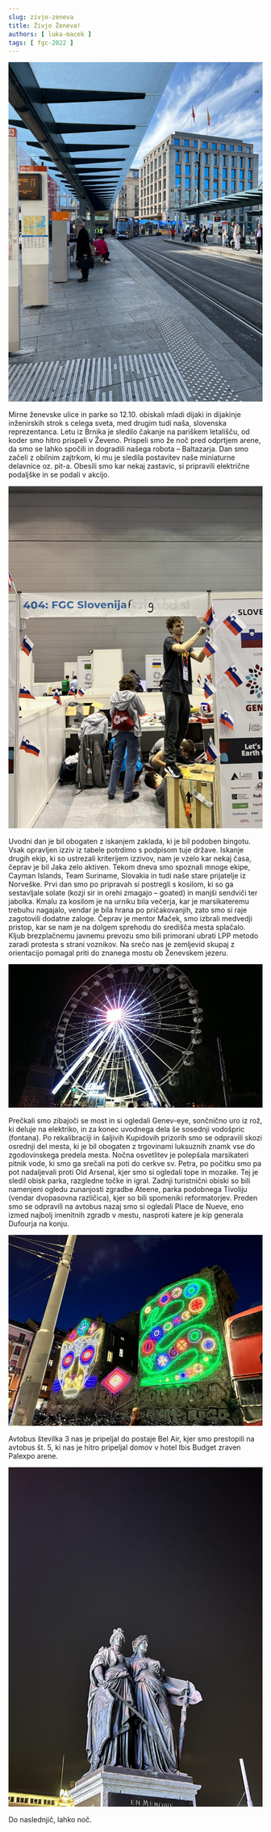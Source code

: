 ```yaml
---
slug: zivjo-zeneva
title: Živjo Ženeva!
authors: [ luka-macek ]
tags: [ fgc-2022 ]
---
```


![Centralna postaja tramvajev v Ženevi](img/tramvaj.jpg)

Mirne ženevske ulice in parke so 12.10. obiskali mladi dijaki in dijakinje inženirskih strok
s celega sveta, med drugim tudi naša, slovenska reprezentanca. Letu iz Brnika je sledilo čakanje
na pariškem letališču, od koder smo hitro prispeli v Ževeno. Prispeli smo že noč pred odprtjem
arene, da smo se lahko spočili in dogradili našega robota – Baltazarja. Dan smo začeli z obilnim
zajtrkom, ki mu je sledila postavitev naše miniaturne delavnice oz. pit-a. Obesili smo kar
nekaj zastavic, si pripravili električne podaljške in se podali v akcijo.
<!-- truncate -->

![Skoraj dokončana postavitev pita](img/booth.png)

Uvodni dan je bil obogaten z iskanjem zaklada, ki je bil podoben bingotu. Vsak opravljen
izziv iz tabele potrdimo s podpisom tuje države. Iskanje drugih ekip, ki so ustrezali kriterijem
izzivov, nam je vzelo kar nekaj časa, čeprav je bil Jaka zelo aktiven. Tekom dneva smo spoznali
mnoge ekipe, Cayman Islands, Team Suriname, Slovakia in tudi naše stare prijatelje iz Norveške.
Prvi dan smo po pripravah si postregli s kosilom, ki so ga sestavljale solate (kozji sir in
orehi zmagajo – goated) in manjši sendviči ter jabolka. Kmalu za kosilom je na urniku bila
večerja, kar je marsikateremu trebuhu nagajalo, vendar je bila hrana po pričakovanjih, zato
smo si raje zagotovili dodatne zaloge. Čeprav je mentor Maček, smo izbrali medvedji pristop,
kar se nam je na dolgem sprehodu do središča mesta splačalo. Kljub brezplačnemu javnemu prevozu
smo bili primorani ubrati LPP metodo zaradi protesta s strani voznikov. Na srečo nas je zemljevid
skupaj z orientacijo pomagal priti do znanega mostu ob Ženevskem jezeru.

![Kolo](img/kolo.jpg)

Prečkali smo zibajoči se most in si ogledali Genev-eye, sončnično uro iz rož, ki deluje na elektriko,
in za konec uvodnega dela še sosednji vodošpric (fontana). Po rekalibraciji in šaljivih Kupidovih
prizorih smo se odpravili skozi osrednji del mesta, ki je bil obogaten z trgovinami luksuznih
znamk vse do zgodovinskega predela mesta. Nočna osvetlitev je polepšala marsikateri pitnik
vode, ki smo ga srečali na poti do cerkve sv. Petra, po počitku smo pa pot nadaljevali proti
Old Arsenal, kjer smo si ogledali tope in mozaike. Tej je sledil obisk parka, razgledne točke
in igral. Zadnji turistnični obiski so bili namenjeni ogledu zunanjosti zgradbe Ateene, parka
podobnega Tivoliju (vendar dvopasovna različica), kjer so bili spomeniki reformatorjev. Preden
smo se odpravili na avtobus nazaj smo si ogledali Place de Nueve, eno izmed najbolj imenitnih
zgradb v mestu, nasproti katere je kip generala Dufourja na konju.

![Svetleče stene v centru Ženeve](img/lights.jpg)

Avtobus številka 3 nas je pripeljal do postaje Bel Air, kjer smo prestopili na avtobus št.
5, ki nas je hitro pripeljal domov v hotel Ibis Budget zraven Palexpo arene.

![Kip](img/kip.jpg)

Do naslednjič, lahko noč.